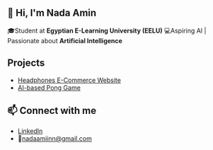 ## 👋 Hi, I'm Nada Amin

🎓Student at **Egyptian E-Learning University (EELU)**
💻Aspiring AI | Passionate about **Artificial Intelligence**
 ## Projects
- [Headphones E-Commerce Website](https://drive.google.com/drive/folders/128xcwJkfi83adcZ5WScMoh6Gu4ZRNm1g?usp=drive_link)
- [AI-based Pong Game]()
## 📫 Connect with me
- [LinkedIn](https://www.linkedin.com/in/nadaamiinn)
- 📧nadaamiinn@gmail.com
